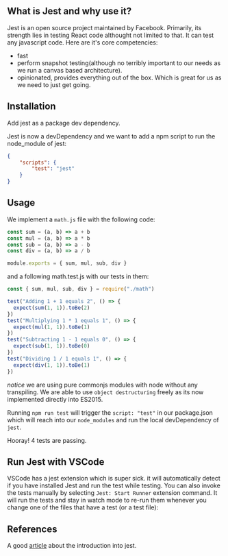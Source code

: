 ## What is Jest and why use it? ##

Jest is an open source project maintained by Facebook. Primarily, its strength lies in testing React code althought not limited to that. It can test any javascript code. Here are it's core competencies:

- fast
- perform snapshot testing(although no terribly important to our needs as we run a canvas based architecture).
- opinionated, provides everything out of the box. Which is great for us as we need to just get going.

## Installation ##

Add jest as a package dev dependency.

Jest is now a devDependency and we want to add a npm script to run the node_module of jest:
```json
{
    "scripts": {
        "test": "jest"
    }
}
```

## Usage ##

We implement a `math.js` file with the following code:

```js
const sum = (a, b) => a + b
const mul = (a, b) => a * b
const sub = (a, b) => a - b
const div = (a, b) => a / b

module.exports = { sum, mul, sub, div }
```

and a following math.test.js with our tests in them:

```js
const { sum, mul, sub, div } = require("./math")

test("Adding 1 + 1 equals 2", () => {
  expect(sum(1, 1)).toBe(2)
})
test("Multiplying 1 * 1 equals 1", () => {
  expect(mul(1, 1)).toBe(1)
})
test("Subtracting 1 - 1 equals 0", () => {
  expect(sub(1, 1)).toBe(0)
})
test("Dividing 1 / 1 equals 1", () => {
  expect(div(1, 1)).toBe(1)
})
```

*notice* we are using pure commonjs modules with node without any transpiling. We are able to use `object destructuring` freely as its now implemented directly into ES2015.

Running `npm run test` will trigger the `script: "test"` in our package.json which will reach into our `node_modules` and run the local devDependency of `jest`.

Hooray! 4 tests are passing.

## Run Jest with VSCode ##

VSCode has a jest extension which is super sick. it will automatically detect if you have installed Jest and run the test while testing. You can also invoke the tests manually by selecting `Jest: Start Runner` extension command.
It will run the tests and stay in watch mode to re-run them whenever you change one of the files that have a test (or a test file):

## References ##

A good [article](https://flaviocopes.com/jest/#introduction-to-jest) about the introduction into jest.